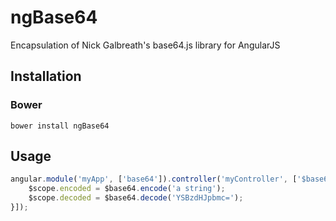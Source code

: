 # ngBase64

Encapsulation of Nick Galbreath's base64.js library for AngularJS

## Installation

### Bower

```
bower install ngBase64
```

## Usage

```javascript
angular.module('myApp', ['base64']).controller('myController', ['$base64', '$scope', function($base64, $scope) {
    $scope.encoded = $base64.encode('a string');
    $scope.decoded = $base64.decode('YSBzdHJpbmc=');
}]);
```